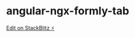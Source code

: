 # angular-ngx-formly-tab

[Edit on StackBlitz ⚡️](https://stackblitz.com/edit/angular-ngx-formly-tab)
